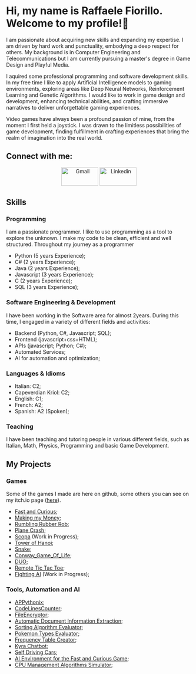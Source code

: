 # Hi, my name is Raffaele Fiorillo. Welcome to my profile!👋
I am passionate about acquiring new skills and expanding my expertise. I am driven by hard work and punctuality, embodying a deep respect for others. My background is in Computer Engineering and Telecommunications but I am currently pursuing a master's degree in Game Design and Playful Media.

I aquired some professional programming and software development skills. In my free time I like to apply Artificial Intelligence models to gaming environments, exploring areas like Deep Neural Networks, Reinforcement Learning and Genetic Algorithms. I would like to work in game design and development, enhancing technical abilities, and crafting immersive narratives to deliver unforgettable gaming experiences.

Video games have always been a profound passion of mine, from the moment I first held a joystick. I was drawn to the limitless possibilities of game development, finding fulfillment in crafting experiences that bring the realm of imagination into the real world.

## Connect with me:
<p align="center">
     <!-- <a href="https://wa.me/+351933713399"><img alt="WhatsApp"  title="WhatsApp" src="https://www.vectorlogo.zone/logos/whatsapp/whatsapp-ar21.svg" width="100" height="50" /></a> -->
     <a href="mailto:raffaelefiorillodev@gmail.com"><img alt="Gmail"  title="Gmail" src="https://www.vectorlogo.zone/logos/gmail/gmail-ar21.svg"   width="100" height="50" /></a>
     <!--<a href="https://www.facebook.com/profile.php?id=100003567220303"><img title="Facebook" src="https://www.vectorlogo.zone/logos/facebook/facebook-ar21.svg"   width="100" height="50"/></a> -->
     <a href="https://www.linkedin.com/in/raffaele-junior-fiorillo-ab033a200"><img title="Linkedin" src="https://www.vectorlogo.zone/logos/linkedin/linkedin-ar21.svg"   width="100" height="50"/></a>
</p>

## Skills
### Programming
I am a passionate programmer. I like to use programming as a tool to explore the unknown. I make my code to be clean, efficient and well structured.
Throughout my journey as a programmer 

- Python (5 years Experience);
- C# (2 years Experience);
- Java (2 years Experience);
- Javascript (3 years Experience);
- C (2 years Experience);
- SQL (3 years Experience);
 
### Software Engineering & Development
I have been working in the Software area for almost 2years. During this time, I engaged in a variety of different fields and activities:
- Backend (Python, C#, Javascript; SQL);
- Frontend (javascript+css+HTML);
- APIs (javascript; Python; C#);
- Automated Services;
- AI for automation and optimization;

### Languages & Idioms
- Italian: C2;
- Capeverdian Kriol: C2;
- English: C1;
- French: A2;
- Spanish: A2 (Spoken);

### Teaching
  I have been teaching and tutoring people in various different fields, such as Italian, Math, Physics, Programming and basic Game Development.
  
## My Projects
### Games
Some of the games I made are here on github, some others you can see on my itch.io page ([here](https://darknight8.itch.io/)).
- [Fast and Curious](https://github.com/RaffaeleFiorillo/Fast_and_Curious);
- [Making my Money](https://github.com/RaffaeleFiorillo/Making_my_Money_Remastered);
- [Rumbling Rubber Rob](https://github.com/RaffaeleFiorillo/Rumbling_Rubber_Rob);
- [Plane Crash](https://github.com/RaffaeleFiorillo/PlaneCrashGame);
- [Scopa](https://github.com/RaffaeleFiorillo/Scopa_Game) (Work in Progress);
- [Tower of Hanoi](https://github.com/RaffaeleFiorillo/Tower_of_Hanoi);
- [Snake](https://github.com/RaffaeleFiorillo/Snake_Game_Advanced);
- [Conway_Game_Of_Life](https://github.com/RaffaeleFiorillo/Conway_Game_Of_Life);
- [DUO](https://github.com/RaffaeleFiorillo/DUO_Game);
- [Remote Tic Tac Toe](https://github.com/programmingGames/Tic-tac-toe);
- [Fighting AI](https://github.com/LifesCode/fighting_ai) (Work in Progress);

### Tools, Automation and AI
- [APPythonix](https://github.com/RaffaeleFiorillo/APPythonix);
- [CodeLinesCounter](https://github.com/RaffaeleFiorillo/CodeLinesCounter);
- [FileEncryptor](https://github.com/RaffaeleFiorillo/FileEncryptor);
- [Automatic Document Information Extraction](https://github.com/RaffaeleFiorillo/exam_info_extraction);
- [Sorting Algorithm Evaluator](https://github.com/RaffaeleFiorillo/Sorting-Algorithm-Evaluator);
- [Pokemon Types Evaluator](https://github.com/RaffaeleFiorillo/Pokemon_Types);
- [Frequency Table Creator](https://github.com/RaffaeleFiorillo/Frequency_Table_Creator);
- [Kyra Chatbot](https://github.com/LifesCode/Kyra);
- [Self Driving Cars](https://github.com/RaffaeleFiorillo/self_driving_car);
- [AI Environment for the Fast and Curious Game](https://github.com/RaffaeleFiorillo/Fast_and_Curious_AI_Environment);
- [CPU Management Algorithms Simulator](https://github.com/RaffaeleFiorillo/CPU_Management_Algorithms);
